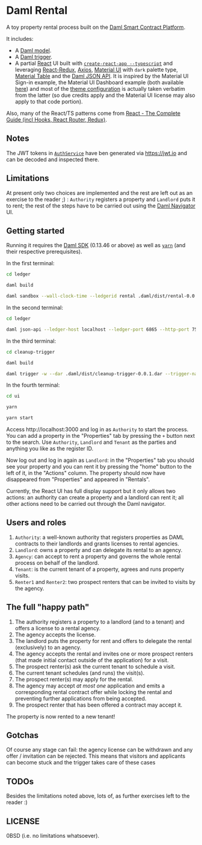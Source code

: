 # Daml Rental

A toy property rental process built on the [Daml Smart Contract Platform](https://daml.com/).

It includes:

- A [Daml model](https://docs.daml.com/daml/intro/0_Intro.html).
- A [Daml trigger](https://docs.daml.com/triggers/index.html).
- A partial [React](https://reactjs.org/) UI built with [`create-react-app --typescript`](https://reactjs.org/docs/create-a-new-react-app.html) and leveraging [React-Redux](https://redux.js.org/basics/usage-with-react), [Axios](https://github.com/axios/axios), [Material UI](https://material-ui.com) with `dark` palette type, [Material Table](https://material-table.com) and the [Daml JSON API](https://docs.daml.com/json-api/index.html). It is inspired by the Material UI Sign-in example, the Material UI Dashboard example (both available [here](https://material-ui.com/getting-started/templates/)) and most of the [theme configuration](ui/src/material-style/DashboardMaterialStyle.tsx) is actually taken verbatim from the latter (so due credits apply and the Material UI license may also apply to that code portion).

Also, many of the React/TS patterns come from [React - The Complete Guide (incl Hooks, React Router, Redux)](https://www.udemy.com/course/react-the-complete-guide-incl-redux).

## Notes

The JWT tokens in [`AuthService`](ui/src/svc/AuthService.tsx) have ben generated via https://jwt.io and can be decoded and inspected there.

## Limitations

At present only two choices are implemented and the rest are left out as an exercise to the reader ;) : `Authority` registers a property and `Landlord` puts it to rent; the rest of the steps have to be carried out using the [Daml Navigator](https://docs.daml.com/tools/navigator/index.html) UI.

## Getting started

Running it requires the [Daml SDK](https://docs.daml.com/0.13.46/index.html) (0.13.46 or above) as well as [`yarn`](https://yarnpkg.com/) (and their respective prerequisites).

In the first terminal:

```bash
cd ledger

daml build

daml sandbox --wall-clock-time --ledgerid rental .daml/dist/rental-0.0.1.dar
```

In the second terminal:
```bash
cd ledger

daml json-api --ledger-host localhost --ledger-port 6865 --http-port 7575
```

In the third terminal:

```bash
cd cleanup-trigger

daml build

daml trigger -w --dar .daml/dist/cleanup-trigger-0.0.1.dar --trigger-name CleanupTrigger:cleanupTrigger --ledger-host localhost --ledger-port 6865 --ledger-party Agency
```

In the fourth terminal:

```bash
cd ui

yarn

yarn start
```

Access http://localhost:3000 and log in as `Authority` to start the process. You can add a property in the "Properties" tab
by pressing the `+` button next to the search. Use `Authority`, `Landlord` and `Tenant` as the parties and anything you like as the register ID.

Now log out and log in again as `Landlord`: in the "Properties" tab you should see your property and you can rent it by pressing the "home" button to the left of it, in the "Actions" column. The property should now have disappeared from "Properties" and appeared in "Rentals".

Currently, the React UI has full display support but it only allows two actions: an authority can create a property and a landlord can rent it; all other actions need to be carried out through the Daml navigator.

## Users and roles

1. `Authority`: a well-known authority that registers properties as DAML contracts to their landlords and grants licenses to rental agencies.
1. `Landlord`: owns a property and can delegate its rental to an agency.
1. `Agency`: can accept to rent a property and governs the whole rental process on behalf of the landlord.
1. `Tenant`: is the current tenant of a property, agrees and runs property visits.
1. `Renter1` and `Renter2`: two prospect renters that can be invited to visits by the agency.

## The full "happy path"

1. The authority registers a property to a landlord (and to a tenant) and offers a license to a rental agency.
1. The agency accepts the license.
1. The landlord puts the property for rent and offers to delegate the rental (exclusively) to an agency.
1. The agency accepts the rental and invites one or more prospect renters (that made initial contact outside of the application) for a visit.
1. The prospect renter(s) ask the current tenant to schedule a visit.
1. The current tenant schedules (and runs) the visit(s).
1. The prospect renter(s) may apply for the rental.
1. The agency may accept _at most one_ application and emits a corresponding rental contract offer while locking the rental and preventing further applications from being accepted.
1. The prospect renter that has been offered a contract may accept it.

The property is now rented to a new tenant!

## Gotchas

Of course any stage can fail: the agency license can be withdrawn and any offer / invitation can be rejected. This means that visitors and applicants can become stuck and the trigger takes care of these cases

## TODOs

Besides the limitations noted above, lots of, as further exercises left to the reader :)

## LICENSE

0BSD (i.e. no limitations whatsoever).
